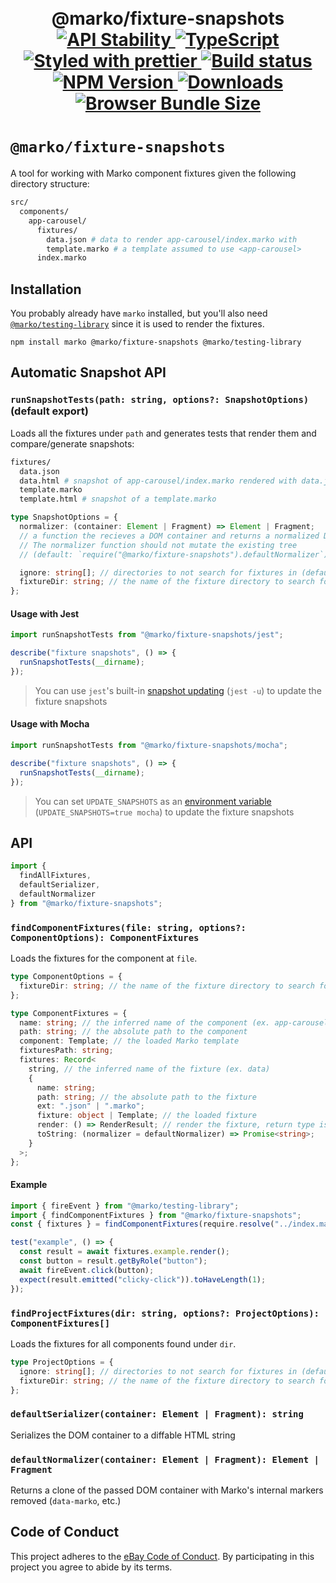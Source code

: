 <h1 align="center">
  <!-- Logo -->
  <br/>
  @marko/fixture-snapshots
	<br/>

  <!-- Stability -->
  <a href="https://nodejs.org/api/documentation.html#documentation_stability_index">
    <img src="https://img.shields.io/badge/stability-stable-brightgreen.svg" alt="API Stability"/>
  </a>
  <!-- Language -->
  <a href="http://typescriptlang.org">
    <img src="https://img.shields.io/badge/%3C%2F%3E-typescript-blue.svg" alt="TypeScript"/>
  </a>
  <!-- Format -->
  <a href="https://github.com/prettier/prettier">
    <img src="https://img.shields.io/badge/styled_with-prettier-ff69b4.svg" alt="Styled with prettier"/>
  </a>
  <!-- CI -->
  <a href="https://travis-ci.org/marko-js/fixture-snapshots">
  <img src="https://img.shields.io/travis/marko-js/fixture-snapshots.svg" alt="Build status"/>
  </a>
  <!-- NPM Version -->
  <a href="https://npmjs.org/package/@marko/fixture-snapshots">
    <img src="https://img.shields.io/npm/v/@marko/fixture-snapshots.svg" alt="NPM Version"/>
  </a>
  <!-- Downloads -->
  <a href="https://npmjs.org/package/@marko/fixture-snapshots">
    <img src="https://img.shields.io/npm/dm/@marko/fixture-snapshots.svg" alt="Downloads"/>
  </a>
  <!-- Size -->
  <a href="https://npmjs.org/package/@marko/fixture-snapshots">
    <img src="https://img.shields.io/badge/size-1.21kb-green.svg" alt="Browser Bundle Size"/>
  </a>
</h1>

# `@marko/fixture-snapshots`

A tool for working with Marko component fixtures given the following directory structure:

```bash
src/
  components/
    app-carousel/
      fixtures/
        data.json # data to render app-carousel/index.marko with
        template.marko # a template assumed to use <app-carousel>
      index.marko
```

## Installation

You probably already have `marko` installed, but you'll also need [`@marko/testing-library`](https://github.com/marko-js/testing-library) since it is used to render the fixtures.

```console
npm install marko @marko/fixture-snapshots @marko/testing-library
```

## Automatic Snapshot API

### `runSnapshotTests(path: string, options?: SnapshotOptions)` (default export)

Loads all the fixtures under `path` and generates tests that render them and compare/generate snapshots:

```bash
fixtures/
  data.json
  data.html # snapshot of app-carousel/index.marko rendered with data.json
  template.marko
  template.html # snapshot of a template.marko
```

```typescript
type SnapshotOptions = {
  normalizer: (container: Element | Fragment) => Element | Fragment;
  // a function the recieves a DOM container and returns a normalized DOM tree.
  // The normalizer function should not mutate the existing tree
  // (default: `require("@marko/fixture-snapshots").defaultNormalizer`)

  ignore: string[]; // directories to not search for fixtures in (default: ["node_modules"])
  fixtureDir: string; // the name of the fixture directory to search for (default: "fixtures")
};
```

#### Usage with Jest

```javascript
import runSnapshotTests from "@marko/fixture-snapshots/jest";

describe("fixture snapshots", () => {
  runSnapshotTests(__dirname);
});
```

> You can use `jest`'s built-in [snapshot updating](https://jestjs.io/docs/en/snapshot-testing#updating-snapshots) (`jest -u`) to update the fixture snapshots

#### Usage with Mocha

```javascript
import runSnapshotTests from "@marko/fixture-snapshots/mocha";

describe("fixture snapshots", () => {
  runSnapshotTests(__dirname);
});
```

> You can set `UPDATE_SNAPSHOTS` as an [environment variable](https://en.wikipedia.org/wiki/Environment_variable) (`UPDATE_SNAPSHOTS=true mocha`) to update the fixture snapshots

## API

```js
import {
  findAllFixtures,
  defaultSerializer,
  defaultNormalizer
} from "@marko/fixture-snapshots";
```

### `findComponentFixtures(file: string, options?: ComponentOptions): ComponentFixtures`

Loads the fixtures for the component at `file`.

```typescript
type ComponentOptions = {
  fixtureDir: string; // the name of the fixture directory to search for (default: "fixtures")
};

type ComponentFixtures = {
  name: string; // the inferred name of the component (ex. app-carousel)
  path: string; // the absolute path to the component
  component: Template; // the loaded Marko template
  fixturesPath: string;
  fixtures: Record<
    string, // the inferred name of the fixture (ex. data)
    {
      name: string;
      path: string; // the absolute path to the fixture
      ext: ".json" | ".marko";
      fixture: object | Template; // the loaded fixture
      render: () => RenderResult; // render the fixture, return type is the same as `@marko/testing-library`'s render function
      toString: (normalizer = defaultNormalizer) => Promise<string>;
    }
  >;
};
```

#### Example

```js
import { fireEvent } from "@marko/testing-library";
import { findComponentFixtures } from "@marko/fixture-snapshots";
const { fixtures } = findComponentFixtures(require.resolve("../index.marko"));

test("example", () => {
  const result = await fixtures.example.render();
  const button = result.getByRole("button");
  await fireEvent.click(button);
  expect(result.emitted("clicky-click")).toHaveLength(1);
});
```

### `findProjectFixtures(dir: string, options?: ProjectOptions): ComponentFixtures[]`

Loads the fixtures for all components found under `dir`.

```typescript
type ProjectOptions = {
  ignore: string[]; // directories to not search for fixtures in (default: ["node_modules"])
  fixtureDir: string; // the name of the fixture directory to search for (default: "fixtures")
};
```

### `defaultSerializer(container: Element | Fragment): string`

Serializes the DOM container to a diffable HTML string

### `defaultNormalizer(container: Element | Fragment): Element | Fragment`

Returns a clone of the passed DOM container with Marko's internal markers removed (`data-marko`, etc.)

## Code of Conduct

This project adheres to the [eBay Code of Conduct](./.github/CODE_OF_CONDUCT.md). By participating in this project you agree to abide by its terms.
